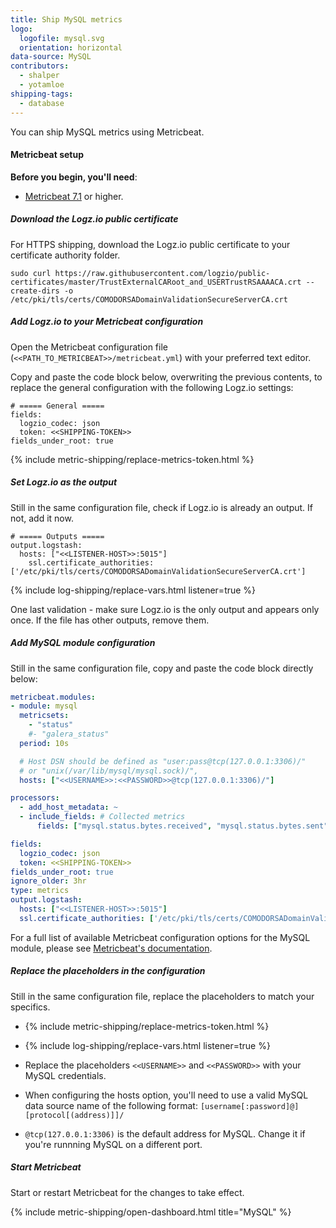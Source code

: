 ```yaml
---
title: Ship MySQL metrics
logo:
  logofile: mysql.svg
  orientation: horizontal
data-source: MySQL
contributors:
  - shalper
  - yotamloe
shipping-tags:
  - database
---
```


You can ship MySQL metrics using Metricbeat.

#### Metricbeat setup

**Before you begin, you'll need**:

* [Metricbeat 7.1](https://www.elastic.co/guide/en/beats/metricbeat/current/metricbeat-installation.html) or higher.

<div class="tasklist">

##### Download the Logz.io public certificate

For HTTPS shipping, download the Logz.io public certificate to your certificate authority folder.

```shell
sudo curl https://raw.githubusercontent.com/logzio/public-certificates/master/TrustExternalCARoot_and_USERTrustRSAAAACA.crt --create-dirs -o /etc/pki/tls/certs/COMODORSADomainValidationSecureServerCA.crt
```

##### Add Logz.io to your Metricbeat configuration

Open the Metricbeat configuration file (`<<PATH_TO_METRICBEAT>>/metricbeat.yml`) with your preferred text editor.

Copy and paste the code block below, overwriting the previous contents, to replace the general configuration with the following Logz.io settings:

```shell
# ===== General =====
fields:
  logzio_codec: json
  token: <<SHIPPING-TOKEN>>
fields_under_root: true
```
{% include metric-shipping/replace-metrics-token.html %}

##### Set Logz.io as the output

Still in the same configuration file, check if Logz.io is already an output. If not, add it now.


```shell
# ===== Outputs =====
output.logstash:
  hosts: ["<<LISTENER-HOST>>:5015"]
    ssl.certificate_authorities: ['/etc/pki/tls/certs/COMODORSADomainValidationSecureServerCA.crt']
```

{% include log-shipping/replace-vars.html listener=true %}

One last validation - make sure Logz.io is the only output and appears only once.
If the file has other outputs, remove them.



##### Add MySQL module configuration

Still in the same configuration file, copy and paste the code block directly below:


```yml
metricbeat.modules:
- module: mysql
  metricsets:
    - "status"
    #- "galera_status"
  period: 10s

  # Host DSN should be defined as "user:pass@tcp(127.0.0.1:3306)/"
  # or "unix(/var/lib/mysql/mysql.sock)/",
  hosts: ["<<USERNAME>>:<<PASSWORD>>@tcp(127.0.0.1:3306)/"]

processors:
  - add_host_metadata: ~
  - include_fields: # Collected metrics
      fields: ["mysql.status.bytes.received", "mysql.status.bytes.sent", "mysql.status.command.delete", "mysql.status.command.insert", "mysql.status.command.select", "mysql.status.command.update", "mysql.status.connections", "mysql.status.open.files", "mysql.status.opened", "mysql.status.threads.created", "mysql.status.threads.running", "event.module", "metricset.name", "agent.hostname", "host.name","token","logzio_codec","type","service.type"]

fields:
  logzio_codec: json
  token: <<SHIPPING-TOKEN>>
fields_under_root: true
ignore_older: 3hr
type: metrics
output.logstash:
  hosts: ["<<LISTENER-HOST>>:5015"]
  ssl.certificate_authorities: ['/etc/pki/tls/certs/COMODORSADomainValidationSecureServerCA.crt']
```

For a full list of available Metricbeat configuration options for the MySQL module, please see [Metricbeat's documentation](https://www.elastic.co/guide/en/beats/metricbeat/current/metricbeat-module-mysql.html).

##### Replace the placeholders in the configuration

Still in the same configuration file, replace the placeholders to match your specifics.

* {% include metric-shipping/replace-metrics-token.html %}

* {% include log-shipping/replace-vars.html listener=true %}

* Replace the placeholders `<<USERNAME>>` and `<<PASSWORD>>` with your MySQL credentials.

* When configuring the hosts option, you'll need to use a valid MySQL data source name of the following format: `[username[:password]@][protocol[(address)]]/`

* `@tcp(127.0.0.1:3306)` is the default address for MySQL. Change it if you're runnning MySQL on a different port.

##### Start Metricbeat

Start or restart Metricbeat for the changes to take effect.

{% include metric-shipping/open-dashboard.html title="MySQL" %}

</div>